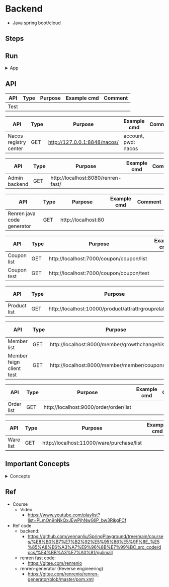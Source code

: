 # Backend

- Java spring boot/cloud

## Steps


## Run

<details>
<summary>App</summary>

- Install Nacos via Docker
    - https://nacos.io/zh-cn/docs/quick-start-docker.html
    ```bash

    # option 1) clone for code from cloud
    git clone https://github.com/nacos-group/nacos-docker.git
    cd nacos-docker

    # option 2) use local code snapshot
    cd springEcommerceGuli/backend/nacos-docker-master

    # mysql-8 stand alone
    docker-compose -f example/standalone-mysql-8.yaml up
    ```
    - access (default)
        - accout: nacos
        - pwd: nacos
    - Note: There is an issue running Nacos via compiled code in Macbook M1

```bash
#---------------------------
# Run app
#---------------------------

# build
mvn package

# run
java -jar <built_jar>
```

</details>

## API

| API | Type | Purpose | Example cmd | Comment|
| ----- | -------- | ---- | ----- | ---- |
| Test |  | | |


| API | Type | Purpose | Example cmd | Comment|
| ----- | -------- | ---- | ----- | ---- |
| Nacos registry center | GET | http://127.0.0.1:8848/nacos/ | account, pwd: nacos|


| API | Type | Purpose | Example cmd | Comment|
| ----- | -------- | ---- | ----- | ---- |
| Admin backend | GET | http://localhost:8080/renren-fast/ | |


| API | Type | Purpose | Example cmd | Comment|
| ----- | -------- | ---- | ----- | ---- |
| Renren java code generator | GET | http://localhost:80 | |


| API | Type | Purpose | Example cmd | Comment|
| ----- | -------- | ---- | ----- | ---- |
| Coupon list | GET | http://localhost:7000/coupon/coupon/list | |
| Coupon test | GET | http://localhost:7000/coupon/coupon/test | |

| API | Type | Purpose | Example cmd | Comment|
| ----- | -------- | ---- | ----- | ---- |
| Product list | GET | http://localhost:10000/product/attrattrgrouprelation/list | |


| API | Type | Purpose | Example cmd | Comment|
| ----- | -------- | ---- | ----- | ---- |
| Member list | GET | http://localhost:8000/member/growthchangehistory/list | |
| Member feign client test | GET | http://localhost:8000/member/member/coupons  | |


| API | Type | Purpose | Example cmd | Comment|
| ----- | -------- | ---- | ----- | ---- |
| Order list | GET | http://localhost:9000/order/order/list | |


| API | Type | Purpose | Example cmd | Comment|
| ----- | -------- | ---- | ----- | ---- |
| Ware list | GET | http://localhost:11000/ware/purchase/list | |


## Important Concepts

<details>
<summary>Concepts</summary>

- Feign remote client
    - https://youtu.be/G1SNCTRcKdE?t=227
    - [code ref](https://github.com/yennanliu/SpringPlayground/blob/main/springEcommerceGuli/backend/EcommerceGuli/gulimall-member/src/main/java/com/yen/gulimall/member/GulimallMemberApplication.java#L12)
    - 1) install open-feign
    - 2) create an interface tells springCloud that this service needs feign call
        - under feign pkg
            - declare which service, which endpoint the interface method is calling to
    - 3) enable feign remote call (EnableFeignClients)

- How to use Nacos as general conf setting
    - https://youtu.be/NMSk_q8czyI?t=669
    - 1) add Nacos dep (pom.xml)
    - 2) create "bootstrap.properties" under resources
        - spring.application.name=gulimall-coupon
        - spring.cloud.nacos.config.server-addr=127.0.0.1:8848
    - 3) setup a conf in Nacos
        - example : gulimall-coupon.properties (as Data ID) (default name : <application-name>.properties)
    - 4) setup whatever setting (k-v) in gulimall-coupon.properties
    - 5) sync with gulimall-coupon.properties in real-time ?
        - go to controller (e.g. CouponController)
        - add below annotation:
            - @RefreshScope
            - @Value("${key-name}") (get val from conf)
    - 6) priority:
        - Nacos conf > java conf (e.g. : application.properties)

</details>

## Ref

- Course
    - Video
        - https://www.youtube.com/playlist?list=PLmOn9nNkQxJEwPjhNwGliP_bw3RjkgFCf
- Ref code
    - backend:
        - https://github.com/yennanliu/SpringPlayground/tree/main/courses/%E8%B0%B7%E7%B2%92%E5%95%86%E5%9F%8E_%E5%85%A8%E6%A3%A7%E9%96%8B%E7%99%BC_src_code/docs/%E4%BB%A3%E7%A0%81/gulimall
    - renren fast code:
        - https://gitee.com/renrenio
    - renren-generator (Reverse engineering)
        - https://gitee.com/renrenio/renren-generator/blob/master/pom.xml
